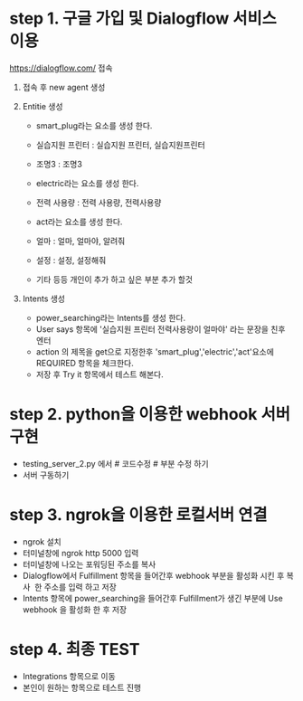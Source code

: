 # step 1. 구글 가입 및 Dialogflow 서비스 이용

  https://dialogflow.com/ 접속

  1. 접속 후 new agent 생성
  
  2. Entitie 생성
      - smart_plug라는 요소를 생성 한다.
      - 실습지원 프린터 : 실습지원 프린터, 실습지원프린터
      - 조명3 : 조명3
      
      - electric라는 요소를 생성 한다.
      - 전력 사용량 : 전력 사용량, 전력사용량
      
      - act라는 요소를 생성 한다.
      - 얼마 : 얼마, 얼마야, 알려줘
      - 설정 : 설정, 설정해줘
      
      - 기타 등등 개인이 추가 하고 싶은 부분 추가 할것
      
  3. Intents 생성
      - power_searching라는 Intents를 생성 한다.
      - User says 항목에 '실습지원 프린터 전력사용량이 얼마야' 라는 문장을 친후 엔터
      - action 의 제목을 get으로 지정한후 'smart_plug','electric','act'요소에 REQUIRED 항목을 체크한다.
      - 저장 후 Try it 항목에서 테스트 해본다.

# step 2. python을 이용한 webhook 서버 구현

- testing_server_2.py 에서 # 코드수정 # 부분 수정 하기
- 서버 구동하기


# step 3. ngrok을 이용한 로컬서버 연결

- ngrok 설치
- 터미널창에 ngrok http 5000 입력
- 터미널창에 나오는 포워딩된 주소를 복사
- Dialogflow에서 Fulfillment 항목을 들어간후 webhook 부분을 활성화 시킨 후 복사  한 주소를 입력 하고 저장
- Intents 항목에 power_searching을 들어간후 Fulfillment가 생긴 부분에 Use webhook 을 활성화 한 후 저장

# step 4. 최종 TEST

- Integrations 항목으로 이동
- 본인이 원하는 항목으로 테스트 진행

